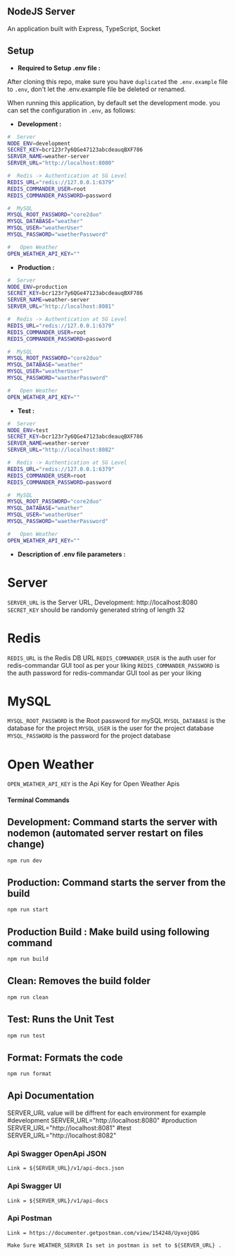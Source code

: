 ## NodeJS Server

An application built with Express, TypeScript, Socket

## Setup

- **Required to Setup .env file :**

After cloning this repo, make sure you have `duplicated` the `.env.example` file to `.env`, don't let the .env.example file be deleted or renamed.

When running this application, by default set the development mode. you can set the configuration in `.env`, as follows:

- **Development :**

```sh
#  Server
NODE_ENV=development
SECRET_KEY=bcr123r7y6QGe47123abcdeauqBXF786
SERVER_NAME=weather-server
SERVER_URL="http://localhost:8080"

#  Redis -> Authentication at SG Level
REDIS_URL="redis://127.0.0.1:6379"
REDIS_COMMANDER_USER=root
REDIS_COMMANDER_PASSWORD=password

#  MySQL
MYSQL_ROOT_PASSWORD="core2duo"
MYSQL_DATABASE="weather"
MYSQL_USER="weatherUser"
MYSQL_PASSWORD="waetherPassword"

#   Open Weather
OPEN_WEATHER_API_KEY=""
```

- **Production :**

```sh
#  Server
NODE_ENV=production
SECRET_KEY=bcr123r7y6QGe47123abcdeauqBXF786
SERVER_NAME=weather-server
SERVER_URL="http://localhost:8081"

#  Redis -> Authentication at SG Level
REDIS_URL="redis://127.0.0.1:6379"
REDIS_COMMANDER_USER=root
REDIS_COMMANDER_PASSWORD=password

#  MySQL
MYSQL_ROOT_PASSWORD="core2duo"
MYSQL_DATABASE="weather"
MYSQL_USER="weatherUser"
MYSQL_PASSWORD="waetherPassword"

#   Open Weather
OPEN_WEATHER_API_KEY=""
```

- **Test :**

```sh
#  Server
NODE_ENV=test
SECRET_KEY=bcr123r7y6QGe47123abcdeauqBXF786
SERVER_NAME=weather-server
SERVER_URL="http://localhost:8082"

#  Redis -> Authentication at SG Level
REDIS_URL="redis://127.0.0.1:6379"
REDIS_COMMANDER_USER=root
REDIS_COMMANDER_PASSWORD=password

#  MySQL
MYSQL_ROOT_PASSWORD="core2duo"
MYSQL_DATABASE="weather"
MYSQL_USER="weatherUser"
MYSQL_PASSWORD="waetherPassword"

#   Open Weather
OPEN_WEATHER_API_KEY=""
```

- **Description of .env file parameters :**

# Server

`SERVER_URL` is the Server URL, Development: http://localhost:8080
`SECRET_KEY` should be randomly generated string of length 32

# Redis

`REDIS_URL` is the Redis DB URL
`REDIS_COMMANDER_USER` is the auth user for redis-commandar GUI tool as per your liking
`REDIS_COMMANDER_PASSWORD` is the auth password for redis-commandar GUI tool as per your liking

# MySQL

`MYSQL_ROOT_PASSWORD` is the Root password for mySQL
`MYSQL_DATABASE` is the database for the project
`MYSQL_USER` is the user for the project database
`MYSQL_PASSWORD` is the password for the project database

# Open Weather

`OPEN_WEATHER_API_KEY` is the Api Key for Open Weather Apis

#### Terminal Commands

## Development: Command starts the server with nodemon (automated server restart on files change)

```sh
npm run dev
```

## Production: Command starts the server from the build

```sh
npm run start
```

## Production Build : Make build using following command

```sh
npm run build
```

## Clean: Removes the build folder

```sh
npm run clean
```

## Test: Runs the Unit Test

```sh
npm run test
```

## Format: Formats the code

```sh
npm run format
```

## Api Documentation

SERVER_URL value will be diffrent for each environment for example
#development
SERVER_URL="http://localhost:8080"
#production
SERVER_URL="http://localhost:8081"
#test
SERVER_URL="http://localhost:8082"

### Api Swagger OpenApi JSON

    Link = ${SERVER_URL}/v1/api-docs.json

### Api Swagger UI

    Link = ${SERVER_URL}/v1/api-docs

### Api Postman

    Link = https://documenter.getpostman.com/view/154248/UyxojQ8G

    Make Sure WEATHER_SERVER Is set in postman is set to ${SERVER_URL} .
